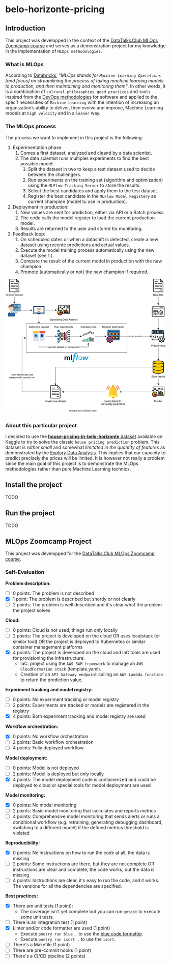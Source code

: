 # belo-horizonte-pricing
## Introduction
This project was developped in the context of the [DataTalks.Club MLOps Zoomcamp course](#mlops-zoomcamp-project) and serves as a demonstration project for my knowledge in the implementation of `MLOps methodologies`.

### What is MLOps
According to [Databricks](https://www.databricks.com/glossary/mlops), _"MLOps stands for `Machine Learning Operations` [and focus] on streamlining the process of taking machine learning models to production, and then maintaining and monitoring them"_. In other words, it is a combination of `cultural philosophies`, `good practices` and `tools` inspired from the [DevOps methodologies](https://aws.amazon.com/devops/what-is-devops/) for software and applied to the specif necessities of `Machine Learning` with the intention of increasing an organization’s ability to deliver, then evolve and improve, Machine Learning models at `high velocity` and in a `leaner` way.

### The MLOps process
The process we want to implement in this project is the following:

1. Experimentation phase:
    1. Comes a first dataset, analyzed and cleand by a data scientist.
    2. The data scientist runs multiples experiments to find the best possible model:
        1. Split the dataset in two to keep a test dataset used to decide between the challengers.
        2. Run experiments on the training set (algorithm and optimization) using the `MLFlow Tracking Server` to store the results.
        3. Select the best candidates and apply them to the test dataset.
        4. Register the best candidate in the `MLFlow Model Registery` as current champion (model tu use in production).
2. Deployment in production:
    1. New values are sent for prediction, either via API or a Batch process.
    2. The code calls the model register to load the current production model.
    3. Results are returned to the user and stored for monitoring.
3. Feedback loop:
    1. On scheduled dates or when a datashift is detected, create a new dataset using recente predictions and actual values.
    2. Execute the model training process automatically using the new dataset (see 1.).
    3. Compare the result of the current model in production with the new champion.
    4. Promote (automatically or not) the new champion if required.

![The illustrated flow of an MLOps project](docs/pictures/mlops.jpg "MLOps Flow")

### About this particular project
I decided to use the [**house-pricing-in-belo-horizonte** dataset](https://www.kaggle.com/datasets/guilherme26/house-pricing-in-belo-horizonte) available on Kaggle to try to solve the classic `house pricing prediction` problem. This dataset is _rather small_ and somewhat _limitated in the quantity of features_ as demonstrated by the [Explory Data Analysis](EDA.ipynb). This implies that our capacity to predict precisely the prices will be limited. It is however not really a problem since the main goal of this project is to demonstrate the MLOps methodologies rather than pure Machine Learning technics.

## Install the project
TODO

## Run the project
TODO

## MLOps Zoomcamp Project
This project was developped for the [DataTalks.Club MLOps Zoomcamp course](https://github.com/DataTalksClub/mlops-zoomcamp).

### Self-Evaluation
**Problem description:**
- [ ] 0 points: The problem is not described
- [x] 1 point: The problem is described but shortly or not clearly
- [ ] 2 points: The problem is well described and it's clear what the problem the project solves

**Cloud:**
- [ ] 0 points: Cloud is not used, things run only locally
- [ ] 2 points: The project is developed on the cloud OR uses localstack (or similar tool) OR the project is deployed to Kubernetes or similar container management platforms
- [x] 4 points: The project is developed on the cloud and IaC tools are used for provisioning the infrastructure:
    - IaC: project using the `AWS SAM framework` to manage an `AWS CloudFormation stack` (template.yaml).
    - Creation of an `API Gateway endpoint` calling an `AWS Lambda function` to return the prediction value.

**Experiment tracking and model registry:**
- [ ] 0 points: No experiment tracking or model registry
- [ ] 2 points: Experiments are tracked or models are registered in the registry
- [x] 4 points: Both experiment tracking and model registry are used

**Workflow orchestration:**
- [x] 0 points: No workflow orchestration
- [ ] 2 points: Basic workflow orchestration
- [ ] 4 points: Fully deployed workflow

**Model deployment:**
- [ ] 0 points: Model is not deployed
- [ ] 2 points: Model is deployed but only locally
- [x] 4 points: The model deployment code is containerized and could be deployed to cloud or special tools for model deployment are used

**Model monitoring:**
- [x] 0 points: No model monitoring
- [ ] 2 points: Basic model monitoring that calculates and reports metrics
- [ ] 4 points: Comprehensive model monitoring that sends alerts or runs a conditional workflow (e.g. retraining, generating debugging dashboard, switching to a different model) if the defined metrics threshold is violated

**Reproducibility:**
- [x] 0 points: No instructions on how to run the code at all, the data is missing
- [ ] 2 points: Some instructions are there, but they are not complete OR instructions are clear and complete, the code works, but the data is missing
- [ ] 4 points: Instructions are clear, it's easy to run the code, and it works. The versions for all the dependencies are specified.

**Best practices:**
- [x] There are unit tests (1 point):
    - The coverage isn't yet complete but you can run `pytest` to execute some unit tests.
- [ ] There is an integration test (1 point)
- [x] Linter and/or code formatter are used (1 point)
    - Execute `poetry run blue .` to use the [blue code formatter](https://pypi.org/project/blue/).
    - Execute `poetry run isort .` to use the `isort`.
- [ ] There's a Makefile (1 point)
- [ ] There are pre-commit hooks (1 point)
- [ ] There's a CI/CD pipeline (2 points)
